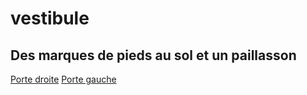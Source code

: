 # vestibule
## Des marques de pieds au sol et un paillasson

[Porte droite](couizine.md)
[Porte gauche](le_jar_des_dins.md)